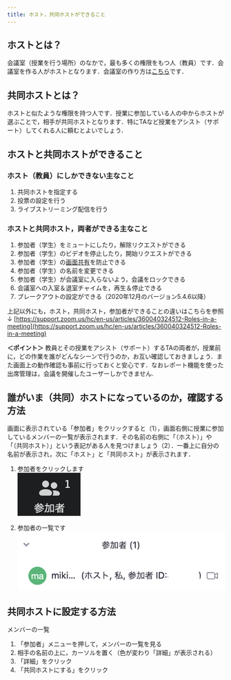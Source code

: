 ```yaml
---
title: ホスト，共同ホストができること
---
```


## ホストとは？
会議室（授業を行う場所）のなかで，最も多くの権限をもつ人（教員）です．会議室を作る人がホストとなります．会議室の作り方は[こちら](https://utelecon.github.io/zoom/create_room)です．


## 共同ホストとは？
ホストと似たような権限を持つ人です．授業に参加している人の中からホストが選ぶことで，相手が共同ホストとなります．特にTAなど授業をアシスト（サポート）してくれる人に頼むとよいでしょう．

## ホストと共同ホストができること
### ホスト（教員）にしかできない主なこと
1. 共同ホストを指定する
1. 投票の設定を行う
1. ライブストリーミング配信を行う

### ホストと共同ホスト，両者ができる主なこと
1. 参加者（学生）をミュートにしたり，解除リクエストができる
1. 参加者（学生）のビデオを停止したり，開始リクエストができる
1. 参加者（学生）の[画面共有](https://utelecon.github.io/zoom/how_to_use)を防止できる
1. 参加者（学生）の名前を変更できる
1. 参加者（学生）が会議室に入らないよう，会議をロックできる
1. 会議室への入室＆退室チャイムを，再生＆停止できる
1. ブレークアウトの設定ができる（2020年12月のバージョン5.4.6以降）

上記以外にも，ホスト，共同ホスト，参加者ができることの違いはこちらを参照 ↓
[https://support.zoom.us/hc/en-us/articles/360040324512-Roles-in-a-meeting](https://support.zoom.us/hc/en-us/articles/360040324512-Roles-in-a-meeting)

**＜ポイント＞** 教員とその授業をアシスト（サポート）するTAの両者が，授業前に，どの作業を誰がどんなシーンで行うのか，お互い確認しておきましょう．また画面上の動作確認も事前に行っておくと安心です．なおレポート機能を使った出席管理は，会議を開催したユーザーしかできません.

## 誰がいま（共同）ホストになっているのか，確認する方法
画面に表示されている「参加者」をクリックすると（1），画面右側に授業に参加しているメンバーの一覧が表示されます．その名前の右側に「（ホスト）」や「（共同ホスト）」という表記がある人を見つけましょう（2）．一番上に自分の名前が表示され，次に「ホスト」と「共同ホスト」が表示されます．

1. 参加者をクリックします  
![共同ホストを確認する](img/sharing_screen_faculty_members_1.png)

2. 参加者の一覧です  
![参加者の一覧](img/sharing_screen_faculty_members_2.png)


## 共同ホストに設定する方法
メンバーの一覧
1.	「参加者」メニューを押して，メンバーの一覧を見る
2.	相手の名前の上に，カーソルを置く（色が変わり「詳細」が表示される）
3.	「詳細」をクリック
4.	「共同ホストにする」をクリック

